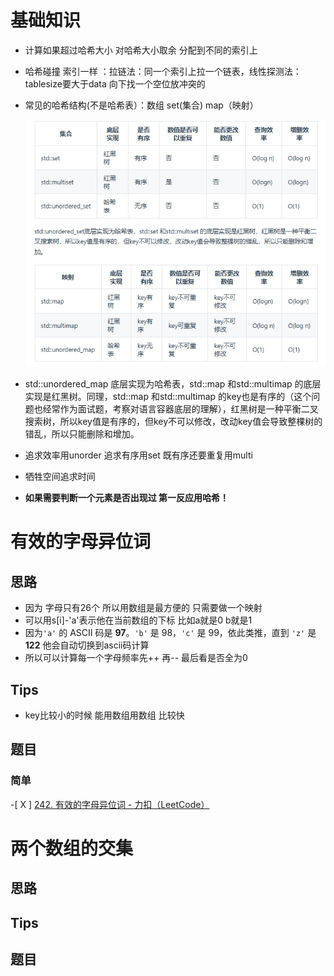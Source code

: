 # 基础知识

* 计算如果超过哈希大小 对哈希大小取余 分配到不同的索引上

* 哈希碰撞 索引一样 ：拉链法：同一个索引上拉一个链表，线性探测法：tablesize要大于data 向下找一个空位放冲突的

* 常见的哈希结构(不是哈希表）：数组 set(集合) map（映射）

  ![dacd493c85d62f948b4f29a3ff046db](img/哈希/dacd493c85d62f948b4f29a3ff046db.png)

  

* std::unordered_map 底层实现为哈希表，std::map 和std::multimap 的底层实现是红黑树。同理，std::map 和std::multimap 的key也是有序的（这个问题也经常作为面试题，考察对语言容器底层的理解），红黑树是一种平衡二叉搜索树，所以key值是有序的，但key不可以修改，改动key值会导致整棵树的错乱，所以只能删除和增加。
* 追求效率用unorder 追求有序用set 既有序还要重复用multi
* 牺牲空间追求时间
* **如果需要判断一个元素是否出现过 第一反应用哈希！**

# 有效的字母异位词

## 思路

* 因为 字母只有26个 所以用数组是最方便的 只需要做一个映射
* 可以用s[i]-'a'表示他在当前数组的下标 比如a就是0 b就是1
* 因为`'a'` 的 ASCII 码是 **97**。`'b'` 是 98，`'c'` 是 99，依此类推，直到 `'z'` 是 **122**  他会自动切换到ascii码计算
* 所以可以计算每一个字母频率先++ 再-- 最后看是否全为0

## Tips

* key比较小的时候 能用数组用数组 比较快

## 题目

### 简单

\-[ X ] [242. 有效的字母异位词 - 力扣（LeetCode）](https://leetcode.cn/problems/valid-anagram/description/)

# 两个数组的交集

## 思路

## Tips

##  题目

### 